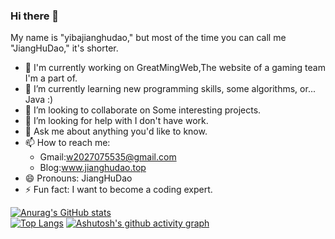 ### Hi there 👋
My name is "yibajianghudao," but most of the time you can call me "JiangHuDao," it's shorter.
- 🔭 I'm currently working on GreatMingWeb,The website of a gaming team I'm a part of.
- 🌱 I’m currently learning new programming skills, some algorithms, or... Java :)
- 👯 I’m looking to collaborate on Some interesting projects.
- 🤔 I’m looking for help with I don't have work.
- 💬 Ask me about anything you'd like to know.
- 📫 How to reach me:
  - Gmail:w2027075535@gmail.com
  - Blog:www.jianghudao.top
- 😄 Pronouns: JiangHuDao
- ⚡ Fun fact: I want to become a coding expert.

[![Anurag's GitHub stats](https://github-readme-stats.vercel.app/api?username=yibajianghudao&count_private=true&show_icons=true&theme=monokai)](https://github.com/anuraghazra/github-readme-stats)  
[![Top Langs](https://github-readme-stats.vercel.app/api/top-langs/?username=yibajianghudao&layout=compact)](https://github.com/anuraghazra/github-readme-stats)
[![Ashutosh's github activity graph](https://github-readme-activity-graph.vercel.app/graph?username=yibajianghudao&theme=react)](https://github.com/ashutosh00710/github-readme-activity-graph)

<!--
**yibajianghudao/yibajianghudao** is a ✨ _special_ ✨ repository because its `README.md` (this file) appears on your GitHub profile.

Here are some ideas to get you started:

- 🔭 I’m currently working on ...
- 🌱 I’m currently learning ...
- 👯 I’m looking to collaborate on ...
- 🤔 I’m looking for help with ...
- 💬 Ask me about ...
- 📫 How to reach me: ...
- 😄 Pronouns: ...
- ⚡ Fun fact: ...
-->
